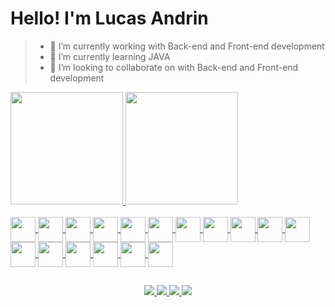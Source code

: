 # Hello! I'm Lucas Andrin
> - 🔭 I’m currently working with Back-end and Front-end development
> - 🌱 I’m currently learning JAVA
> - 👯 I’m looking to collaborate on with Back-end and Front-end development

<div>
  <a href="https://github.com/LucasAndrin">
  <div>
    <img height="180em" src="https://github-readme-stats.vercel.app/api?username=lucasandrin&show_icons=true&theme=tokyonight&include_all_commits=true&count_private=true&bg_color=00000000#gh-dark-mode-only"/>
    <img height="180em" src="https://github-readme-stats.vercel.app/api/top-langs/?username=lucasandrin&layout=compact&langs_count=7&theme=tokyonight&bg_color=00000000#gh-dark-mode-only"/>
  </div>
</div>
 <div><br>
  <img align="center" heigh="30" width="40" src="https://cdn.jsdelivr.net/gh/devicons/devicon/icons/php/php-original.svg" />
  <img align="center" heigh="30" width="40" src="https://cdn.jsdelivr.net/gh/devicons/devicon/icons/html5/html5-original.svg" />
  <img align="center" heigh="30" width="40" src="https://cdn.jsdelivr.net/gh/devicons/devicon/icons/css3/css3-original.svg" />
  <img align="center" heigh="30" width="40" src="https://cdn.jsdelivr.net/gh/devicons/devicon/icons/javascript/javascript-original.svg" />
  <img align="center" heigh="30" width="40" src="https://cdn.jsdelivr.net/gh/devicons/devicon/icons/python/python-original.svg" />
  <img align="center" heigh="30" width="40" src="https://cdn.jsdelivr.net/gh/devicons/devicon/icons/java/java-original.svg" />
  <img align="center" heigh="30" width="40" src="https://cdn.jsdelivr.net/gh/devicons/devicon/icons/jquery/jquery-original.svg" />
  <img align="center" heigh="30" width="40" src="https://cdn.jsdelivr.net/gh/devicons/devicon/icons/laravel/laravel-plain.svg" /> 
  <img align="center" heigh="30" width="40" src="https://cdn.jsdelivr.net/gh/devicons/devicon/icons/vuejs/vuejs-original.svg" />   
  <img align="center" heigh="30" width="40" src="https://cdn.jsdelivr.net/gh/devicons/devicon/icons/docker/docker-plain.svg" />
  <img align="center" heigh="30" width="40" src="https://cdn.jsdelivr.net/gh/devicons/devicon/icons/github/github-original.svg" />
  <img align="center" heigh="30" width="40" src="https://cdn.jsdelivr.net/gh/devicons/devicon/icons/mysql/mysql-original.svg" />
  <img align="center" heigh="30" width="40" src="https://cdn.jsdelivr.net/gh/devicons/devicon/icons/postgresql/postgresql-original.svg" />
  <img align="center" heigh="30" width="40" src="https://cdn.jsdelivr.net/gh/devicons/devicon/icons/apache/apache-original.svg" />
  <img align="center" heigh="30" width="40" src="https://cdn.jsdelivr.net/gh/devicons/devicon/icons/composer/composer-original.svg" />
  <img align="center" heigh="30" width="40" src="https://cdn.jsdelivr.net/gh/devicons/devicon/icons/git/git-original.svg" />
  <img align="center" heigh="30" width="40" src="https://cdn.jsdelivr.net/gh/devicons/devicon/icons/nginx/nginx-original.svg" />
 </div>
  
 ##
 
<div align="center">
    <a href="mailto:lucas.andrin.writer@gmail.com">
        <img heigh="30" src="https://img.shields.io/badge/Gmail-D14836?style=for-the-badge&logo=gmail&logoColor=white">
    </a>
    <a href="https://instagram.com/lucas_andrin404">
        <img heigh="30" src="https://img.shields.io/badge/Instagram-E4405F?style=for-the-badge&logo=instagram&logoColor=white">
    </a>
    <a href="https://www.linkedin.com/in/lucas-andrin-9a8675258">
        <img heigh="30" src="https://img.shields.io/badge/LinkedIn-0077B5?style=for-the-badge&logo=linkedin&logoColor=white">
    </a>
  <a href="https://wa.me/996298047">
        <img heigh="30" src="https://img.shields.io/badge/WhatsApp-25D366?style=for-the-badge&logo=whatsapp&logoColor=white">
    </a>
</div>

  
<!-- ![Top Langs](https://github-readme-stats.vercel.app/api/top-langs/?username=lucasandrin&theme=tokyonight&bg_color=00000000#gh-dark-mode-only) -->
  


